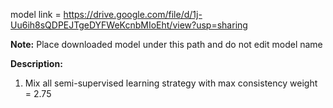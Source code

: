 model link = https://drive.google.com/file/d/1j-Uu6ih8sQDPEJTgeDYFWeKcnbMIoEht/view?usp=sharing

**Note:** Place downloaded model under this path and do not edit model name

**Description:** 
1. Mix all semi-supervised learning strategy with max consistency weight = 2.75
